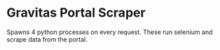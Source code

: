 # Gravitas Portal Scraper

Spawns 4 python processes on every request. These run selenium and scrape data from the portal.
